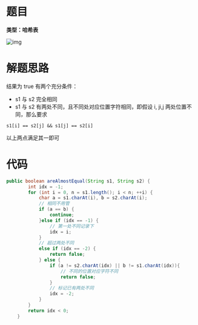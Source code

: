 # 题目

**类型：哈希表**

![img](https://cdn.nlark.com/yuque/0/2022/png/2941598/1665904349688-dc15b2ee-c37d-46f9-bdc6-e5dd54fdc22b.png)



# 解题思路

结果为 true 有两个充分条件：



- s1 与 s2 完全相同
- s1 与 s2 有两处不同，且不同处对应位置字符相同，即假设 i, ji,j 两处位置不同，那么要求 

```
s1[i] == s2[j] && s1[j] == s2[i]
```



以上两点满足其一即可





# 代码

```java
public boolean areAlmostEqual(String s1, String s2) {
        int idx = -1;
        for (int i = 0, n = s1.length(); i < n; ++i) {
            char a = s1.charAt(i), b = s2.charAt(i);
            // 相同不用管
            if (a == b) {
                continue;
            }else if (idx == -1) {
                // 第一处不同记录下
                idx = i;
            }
            // 超过两处不同
            else if (idx == -2) {
                return false;
            } else {
                if (a != s2.charAt(idx) || b != s1.charAt(idx)){
                    // 不同的位置对应字符不同
                    return false;
                }
                // 标记已有两处不同
                idx = -2;
            }
        }
        return idx < 0;
    }
```